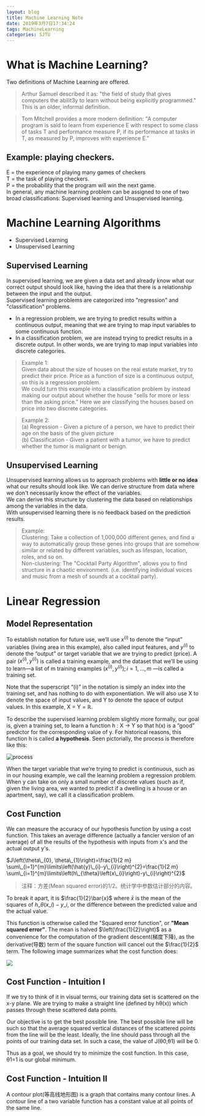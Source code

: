 ```yaml
---
layout: blog
title: Machine Learning Note
date: 2019年3月7日17:34:24
tags: MachineLearning
categories: SJTU
---
```

# What is Machine Learning?
Two definitions of Machine Learning are offered.
> Arthur Samuel described it as: "the field of study that gives computers the abilit3y to learn without being explicitly programmed." This is an older, informal definition.

> Tom Mitchell provides a more modern definition: "A computer program is said to learn from experience E with respect to some class of tasks T and performance measure P, if its performance at tasks in T, as measured by P, improves with experience E."

<!--more-->

## Example: playing checkers.
E = the experience of playing many games of checkers  
T = the task of playing checkers.  
P = the probability that the program will win the next game.  
In general, any machine learning problem can be assigned to one of two broad classifications:
Supervised learning and Unsupervised learning.

# Machine Learning Algorithms
- Supervised Learning
- Unsupervised Learning

## Supervised Learning
In supervised learning, we are given a data set and already know what our correct output should look like, having the idea that there is a relationship between the input and the output.  
Supervised learning problems are categorized into "regression" and "classification" problems.
- In a regression problem, we are trying to predict results within a continuous output, meaning that we are trying to map input variables to some continuous function.
- In a classification problem, we are instead trying to predict results in a discrete output. In other words, we are trying to map input variables into discrete categories. 
> Example 1:  
Given data about the size of houses on the real estate market, try to predict their price. Price as a function of size is a continuous output, so this is a regression problem.  
We could turn this example into a classification problem by instead making our output about whether the house "sells for more or less than the asking price." Here we are classifying the houses based on price into two discrete categories.

> Example 2:  
(a) Regression - Given a picture of a person, we have to predict their age on the basis of the given picture  
(b) Classification - Given a patient with a tumor, we have to predict whether the tumor is malignant or benign. 

## Unsupervised Learning
Unsupervised learning allows us to approach problems with **little or no idea** what our results should look like. We can derive structure from data where we don't necessarily know the effect of the variables.  
We can derive this structure by clustering the data based on relationships among the variables in the data.  
With unsupervised learning there is no feedback based on the prediction results.
> Example:  
Clustering: Take a collection of 1,000,000 different genes, and find a way to automatically group these genes into groups that are somehow similar or related by different variables, such as lifespan, location, roles, and so on.  
Non-clustering: The "Cocktail Party Algorithm", allows you to find structure in a chaotic environment. (i.e. identifying individual voices and music from a mesh of sounds at a cocktail party).

# Linear Regression

## Model Representation

To establish notation for future use, we’ll use $x^{(i)}$ to denote the “input” variables (living area in this example), also called input features, and $y^{(i)}$ to denote the “output” or target variable that we are trying to predict (price). A pair $\left(x^{(i)}, y^{(i)}\right)$ is called a training example, and the dataset that we’ll be using to learn—a list of m training examples $\left(x^{(i)}, y^{(i)}\right); i=1,...,m$
—is called a training set. 

Note that the superscript “(i)” in the notation is simply an index into the training set, and has nothing to do with exponentiation. We will also use X to denote the space of input values, and Y to denote the space of output values. In this example, X = Y = ℝ. 

To describe the supervised learning problem slightly more formally, our goal is, given a training set, to learn a function h : X → Y so that h(x) is a “good” predictor for the corresponding value of y. For historical reasons, this function h is called **a hypothesis**. Seen pictorially, the process is therefore like this:

![process](https://d3c33hcgiwev3.cloudfront.net/imageAssetProxy.v1/H6qTdZmYEeaagxL7xdFKxA_2f0f671110e8f7446bb2b5b2f75a8874_Screenshot-2016-10-23-20.14.58.png?expiry=1552089600000&hmac=OcPfeFN23lwgrmm7l_RkGIID6ssSzNbRCB5Fei6gvWM)

When the target variable that we’re trying to predict is continuous, such as in our housing example, we call the learning problem a regression problem. When y can take on only a small number of discrete values (such as if, given the living area, we wanted to predict if a dwelling is a house or an apartment, say), we call it a classification problem.

## Cost Function
We can measure the accuracy of our hypothesis function by using a cost function. This takes an average difference (actually a fancier version of an average) of all the results of the hypothesis with inputs from x's and the actual output y's.

​$J\left(\theta\_{0}, \theta\_{1}\right)=\frac{1}{2 m} \sum\_{i=1}^{m}\limits\left(\hat{y}\_{i}-y\_{i}\right)^{2}=\frac{1}{2 m} \sum\_{i=1}^{m}\limits\left(h\_{\theta}\left(x\_{i}\right)-y\_{i}\right)^{2}$

> 注释：方差(Mean squared error)的1/2。统计学中参数估计部分的内容。

To break it apart, it is $\frac{1}{2}\bar{x}$ where $\bar{x}$ is the mean of the squares of $h\_{\theta}\left(x\_{i}\right)-y\_{i}$, or the difference between the predicted value and the actual value.

This function is otherwise called the "Squared error function", or **"Mean squared error"**. The mean is halved 
$\left(\frac{1}{2}\right)$ as a convenience for the computation of the gradient descent(梯度下降), as the derivative(导数) term of the square function will cancel out the $\frac{1}{2}$ term. The following image summarizes what the cost function does: 

![](https://d3c33hcgiwev3.cloudfront.net/imageAssetProxy.v1/R2YF5Lj3EeajLxLfjQiSjg_110c901f58043f995a35b31431935290_Screen-Shot-2016-12-02-at-5.23.31-PM.png?expiry=1552089600000&hmac=2dZ56IZcn2hSeASlmgGIKZlc-0y6clLNiFpj6lfInjE)

## Cost Function - Intuition I
If we try to think of it in visual terms, our training data set is scattered on the x-y plane. We are trying to make a straight line (defined by hθ(x)) which passes through these scattered data points.

Our objective is to get the best possible line. The best possible line will be such so that the average squared vertical distances of the scattered points from the line will be the least. Ideally, the line should pass through all the points of our training data set. In such a case, the value of J(θ0,θ1) will be 0. 

Thus as a goal, we should try to minimize the cost function. In this case, θ1=1 is our global minimum. 

## Cost Function - Intuition II
A contour plot(等高线地形图) is a graph that contains many contour lines. A contour line of a two variable function has a constant value at all points of the same line.